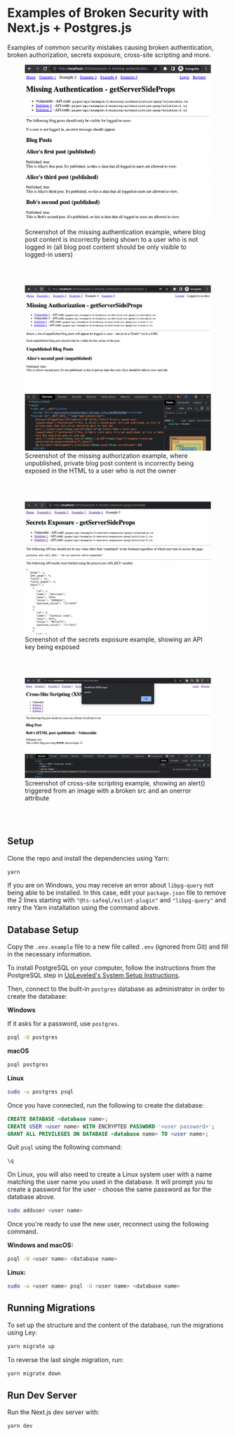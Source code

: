 # Examples of Broken Security with Next.js + Postgres.js

Examples of common security mistakes causing broken authentication, broken authorization, secrets exposure, cross-site scripting and more.

<figure>
  <img src="2-missing-authentication.png" alt="" />
  <figcaption>Screenshot of the missing authentication example, where blog post content is incorrectly being shown to a user who is not logged in (all blog post content should be only visible to logged-in users)</figcaption>
</figure>

<br /><br />

<figure>
  <img src="4-missing-authorization.png" alt="" />
  <figcaption>Screenshot of the missing authorization example, where unpublished, private blog post content is incorrectly being exposed in the HTML to a user who is not the owner</figcaption>
</figure>

<br /><br />

<figure>
  <img src="5-secrets-exposure.png" alt="" />
  <figcaption>Screenshot of the secrets exposure example, showing an API key being exposed</figcaption>
</figure>

<br /><br />

<figure>
  <img src="6-cross-site-scripting.png" alt="" />
  <figcaption>Screenshot of cross-site scripting example, showing an alert() triggered from an image with a broken src and an onerror attribute</figcaption>
</figure>

<br /><br />

## Setup

Clone the repo and install the dependencies using Yarn:

```bash
yarn
```

If you are on Windows, you may receive an error about `libpg-query` not being able to be installed. In this case, edit your `package.json` file to remove the 2 lines starting with `"@ts-safeql/eslint-plugin"` and `"libpg-query"` and retry the Yarn installation using the command above.

## Database Setup

Copy the `.env.example` file to a new file called `.env` (ignored from Git) and fill in the necessary information.

To install PostgreSQL on your computer, follow the instructions from the PostgreSQL step in [UpLeveled's System Setup Instructions](https://github.com/upleveled/system-setup/blob/master/readme.md).

Then, connect to the built-in `postgres` database as administrator in order to create the database:

**Windows**

If it asks for a password, use `postgres`.

```bash
psql -U postgres
```

**macOS**

```bash
psql postgres
```

**Linux**

```bash
sudo -u postgres psql
```

Once you have connected, run the following to create the database:

```sql
CREATE DATABASE <database name>;
CREATE USER <user name> WITH ENCRYPTED PASSWORD '<user password>';
GRANT ALL PRIVILEGES ON DATABASE <database name> TO <user name>;
```

Quit `psql` using the following command:

```bash
\q
```

On Linux, you will also need to create a Linux system user with a name matching the user name you used in the database. It will prompt you to create a password for the user - choose the same password as for the database above.

```bash
sudo adduser <user name>
```

Once you're ready to use the new user, reconnect using the following command.

**Windows and macOS:**

```bash
psql -U <user name> <database name>
```

**Linux:**

```bash
sudo -u <user name> psql -U <user name> <database name>
```

## Running Migrations

To set up the structure and the content of the database, run the migrations using Ley:

```bash
yarn migrate up
```

To reverse the last single migration, run:

```bash
yarn migrate down
```

## Run Dev Server

Run the Next.js dev server with:

```bash
yarn dev
```
